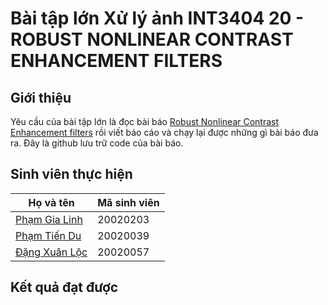 # Bài tập lớn Xử lý ảnh INT3404 20 - ROBUST NONLINEAR CONTRAST ENHANCEMENT FILTERS

## Giới thiệu
Yêu cầu của bài tập lớn là đọc bài báo [Robust Nonlinear Contrast Enhancement filters](https://ieeexplore.ieee.org/document/559609) rồi viết báo cáo và chạy lại được những gì bài báo đưa ra. Đây là github lưu trữ code của bài báo.
## Sinh viên thực hiện 

| Họ và tên     | Mã sinh viên |
| ------------- | ------------ |
| [Phạm Gia Linh](https://github.com/phamgialinhlx) | 20020203     |
| [Phạm Tiến Du](https://github.com/dupham2206)  | 20020039     |
| [Đặng Xuân Lộc](https://github.com/DXL64) | 20020057     |

## Kết quả đạt được
